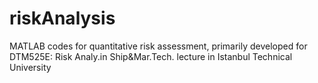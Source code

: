 # riskAnalysis
MATLAB codes for quantitative risk assessment, primarily developed for DTM525E: Risk Analy.in Ship&amp;Mar.Tech. lecture in Istanbul Technical University
